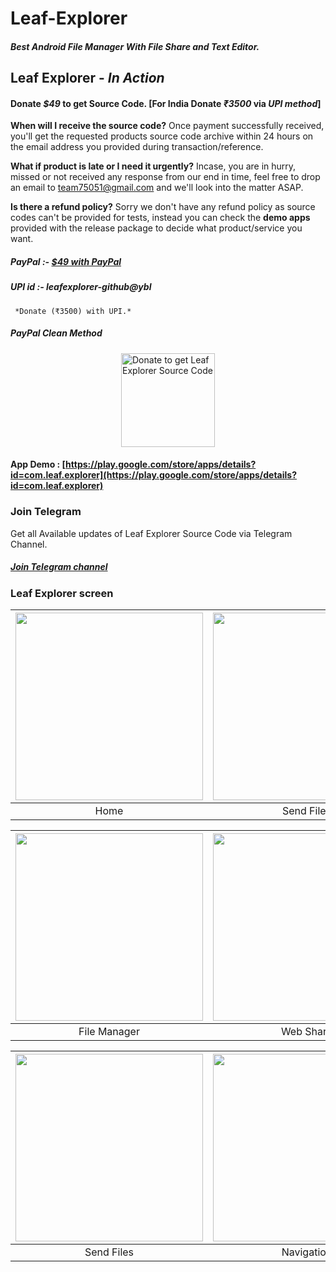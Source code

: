 # Leaf-Explorer
##### Best Android File Manager With File Share and Text Editor.

## Leaf Explorer - *In Action*
#### Donate *$49* to get Source Code. [For India Donate *₹3500* via *UPI method*]
**When will I receive the source code?**
Once payment successfully received, you'll get the requested products source code archive within 24 hours on the email address you provided during transaction/reference.

**What if product is late or I need it urgently?**
Incase, you are in hurry, missed or not received any response from our end in time, feel free to drop an email to team75051@gmail.com and we'll look into the matter ASAP.

**Is there a refund policy?**
Sorry we don't have any refund policy as source codes can't be provided for tests, instead you can check the **demo apps** provided with the release package to decide what product/service you want.

##### PayPal :- [*$49* with PayPal](http://paypal.me/premium813)</br>
##### UPI id :- leafexplorer-github@ybl 
     *Donate (₹3500) with UPI.*

##### PayPal Clean Method
<a href="http://paypal.me/premium813" target="_blank" title="Buy me a Coffee"><img width="150" style="border:0px;width:150px;display:block;margin:0 auto" src="https://github.com/mjbdl/Premium-SmartWebView/blob/master/app/donate-now-button-n-dim-300x162.jpg" border="0" alt="Donate to get Leaf Explorer Source Code" /></a>

#### App Demo : [https://play.google.com/store/apps/details?id=com.leaf.explorer](https://play.google.com/store/apps/details?id=com.leaf.explorer)<br>

### Join Telegram
Get all Available updates of Leaf Explorer Source Code via Telegram Channel.
##### [Join Telegram channel](https://t.me/LeafExplorer)</br>


### Leaf Explorer screen
| <img src = "https://github.com/Shiv-Shambhu/Leaf-Explorer/blob/main/PicsArt_12-30-08.55.47.jpg" width = "300"/> | <img src = "https://github.com/Shiv-Shambhu/Leaf-Explorer/blob/main/PicsArt_12-28-05.22.30.jpg" width = "300"/> |
|:---:|:---:|
| Home | Send Files |





| <img src = "https://github.com/Shiv-Shambhu/Leaf-Explorer/blob/main/PicsArt_12-28-05.19.27.jpg" width = "300"/> | <img src = "https://github.com/Shiv-Shambhu/Leaf-Explorer/blob/main/PicsArt_12-28-05.24.50.jpg" width = "300"/> |
|:---:|:---:|
| File Manager | Web Share |






| <img src = "https://github.com/Shiv-Shambhu/Leaf-Explorer/blob/main/PicsArt_12-28-05.29.55.jpg" width = "300"/> | <img src = "https://github.com/Shiv-Shambhu/Leaf-Explorer/blob/main/PicsArt_12-28-05.32.43.jpg" width = "300"/>|
|:---:|:---:|
| Send Files | Navigation |
